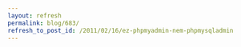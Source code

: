 ```yaml
---
layout: refresh
permalink: blog/683/
refresh_to_post_id: /2011/02/16/ez-phpmyadmin-nem-phpmysqladmin
---
```

